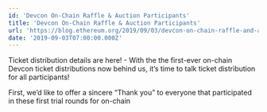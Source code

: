 ```yaml
---
id: 'Devcon On-Chain Raffle & Auction Participants'
title: 'Devcon On-Chain Raffle & Auction Participants'
url: 'https://blog.ethereum.org/2019/09/03/devcon-on-chain-raffle-and-auction-participants/'
date: '2019-09-03T07:00:00.000Z'
---
```

Ticket distribution details are here! - 
          With the the first-ever on-chain Devcon ticket distributions now behind us, it’s time to talk ticket distribution for all participants!

First, we’d like to offer a sincere “Thank you” to everyone that participated in these first trial rounds for on-chain